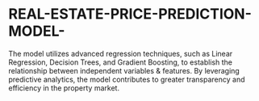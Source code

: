 # REAL-ESTATE-PRICE-PREDICTION-MODEL-
The model utilizes advanced regression techniques, such as Linear Regression, Decision Trees, and Gradient Boosting, to establish the relationship between independent variables &amp; features.   By leveraging predictive analytics, the model contributes to greater transparency and efficiency in the property market. 
